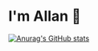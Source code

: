 # I'm Allan 👋

[![Anurag's GitHub stats](https://github-readme-stats.vercel.app/api?username=alnramos&show_icons=true)](https://github.com/alnramos/github-readme-stats)

<!--
**alnramos/alnramos** is a ✨ _special_ ✨ repository because its `README.md` (this file) appears on your GitHub profile.

Here are some ideas to get you started:

- 🔭 I’m currently working on ...
- 🌱 I’m currently learning ...
- 👯 I’m looking to collaborate on ...
- 🤔 I’m looking for help with ...
- 💬 Ask me about ...
- 📫 How to reach me: ...
- 😄 Pronouns: ...
- ⚡ Fun fact: ...
-->
